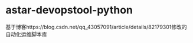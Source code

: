 # astar-devopstool-python

基于博客https://blog.csdn.net/qq_43057091/article/details/82179301修改的自动化运维脚本库